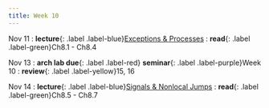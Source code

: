 ```yaml
---
title: Week 10
---
```


Nov 11
: **lecture**{: .label .label-blue}[Exceptions & Processes](/ics-fa24/assets/lec/16-ECF1.pdf)
  : **read**{: .label .label-green}Ch8.1 - Ch8.4

Nov 13
: **arch lab due**{: .label .label-red} **seminar**{: .label .label-purple}Week 10
  : **review**{: .label .label-yellow}15, 16

Nov 14
: **lecture**{: .label .label-blue}[Signals & Nonlocal Jumps](/ics-fa24/assets/lec/17-ECF2.pdf)
  : **read**{: .label .label-green}Ch8.5 - Ch8.7